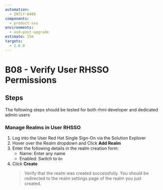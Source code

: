 ```yaml
---
automation:
  - INTLY-6408
components:
  - product-sso
environments:
  - osd-post-upgrade
estimate: 15m
targets:
  - 2.6.0
---
```


# B08 - Verify User RHSSO Permissions

## Steps

The following steps should be tested for both rhmi developer and dedicated admin users

### Manage Realms in User RHSSO

1. Log into the User Red Hat Single Sign-On via the Solution Explorer
2. Hover over the Realm dropdown and Click **Add Realm**
3. Enter the following details in the realm creation form:
   - Name: Enter any name
   - Enabled: Switch to `On`
4. Click **Create**
   > Verify that the realm was created successfully. You should be redirected to the realm settings page of the realm you just created.

